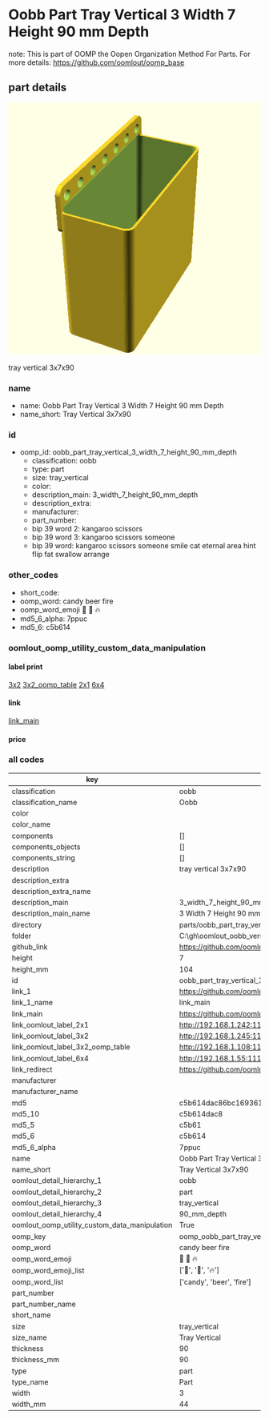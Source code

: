 # Oobb Part Tray Vertical 3 Width 7 Height 90 mm Depth  

note: This is part of OOMP the Oopen Organization Method For Parts. For more details: https://github.com/oomlout/oomp_base

##  part details
  

[![](3dpr.png)](3dpr.png)

tray vertical 3x7x90



### name
* name: Oobb Part Tray Vertical 3 Width 7 Height 90 mm Depth
* name_short: Tray Vertical 3x7x90 
### id
* oomp_id: oobb_part_tray_vertical_3_width_7_height_90_mm_depth
  * classification: oobb
  * type: part
  * size: tray_vertical
  * color: 
  * description_main: 3_width_7_height_90_mm_depth
  * description_extra: 
  * manufacturer: 
  * part_number: 
  * bip 39 word 2: kangaroo scissors
  * bip 39 word 3: kangaroo scissors someone
  * bip 39 word: kangaroo scissors someone smile cat eternal area hint flip fat swallow arrange

### other_codes
* short_code: 
* oomp_word: candy beer fire
* oomp_word_emoji :candy: :beer: :fire:
* md5_6_alpha: 7ppuc
* md5_6: c5b614






### oomlout_oomp_utility_custom_data_manipulation
#### label print
[3x2](http://192.168.1.245:1112/?label=oomp%207ppuc)
[3x2_oomp_table](http://192.168.1.108:1112/?label=oomp%207ppuc)
[2x1](http://192.168.1.242:1112/?label=oomp%207ppuc)
[6x4](http://192.168.1.55:1112/?label=oomp%207ppuc)    

#### link

[link_main](https://github.com/oomlout/oomlout_oobb_version_4_generated_parts/tree/main/navigation_oomp/oobb/part/tray_vertical/3_width_7_height_90_mm_depth/part)                              

#### price







### all codes 
| key | value |  
| --- | --- |  
| classification | oobb |  
| classification_name | Oobb |  
| color |  |  
| color_name |  |  
| components | [] |  
| components_objects | [] |  
| components_string | [] |  
| description | tray vertical 3x7x90 |  
| description_extra |  |  
| description_extra_name |  |  
| description_main | 3_width_7_height_90_mm_depth |  
| description_main_name | 3 Width 7 Height 90 mm Depth |  
| directory | parts/oobb_part_tray_vertical_3_width_7_height_90_mm_depth |  
| folder | C:\gh\oomlout_oobb_version_4_generated_parts\parts\oobb_part_tray_vertical_3_width_7_height_90_mm_depth |  
| github_link | https://github.com/oomlout/oomlout_oomp_part_src/tree/main/parts/oobb_part_tray_vertical_3_width_7_height_90_mm_depth |  
| height | 7 |  
| height_mm | 104 |  
| id | oobb_part_tray_vertical_3_width_7_height_90_mm_depth |  
| link_1 | https://github.com/oomlout/oomlout_oobb_version_4_generated_parts/tree/main/navigation_oomp/oobb/part/tray_vertical/3_width_7_height_90_mm_depth/part |  
| link_1_name | link_main |  
| link_main | https://github.com/oomlout/oomlout_oobb_version_4_generated_parts/tree/main/navigation_oomp/oobb/part/tray_vertical/3_width_7_height_90_mm_depth/part |  
| link_oomlout_label_2x1 | http://192.168.1.242:1112/?label=oomp%207ppuc |  
| link_oomlout_label_3x2 | http://192.168.1.245:1112/?label=oomp%207ppuc |  
| link_oomlout_label_3x2_oomp_table | http://192.168.1.108:1112/?label=oomp%207ppuc |  
| link_oomlout_label_6x4 | http://192.168.1.55:1112/?label=oomp%207ppuc |  
| link_redirect | https://github.com/oomlout/oomlout_oobb_version_4_generated_parts/tree/main/parts/oobb_tray_vertical_03_07_90 |  
| manufacturer |  |  
| manufacturer_name |  |  
| md5 | c5b614dac86bc1693611eccb9e3043cc |  
| md5_10 | c5b614dac8 |  
| md5_5 | c5b61 |  
| md5_6 | c5b614 |  
| md5_6_alpha | 7ppuc |  
| name | Oobb Part Tray Vertical 3 Width 7 Height 90 mm Depth |  
| name_short | Tray Vertical 3x7x90  |  
| oomlout_detail_hierarchy_1 | oobb |  
| oomlout_detail_hierarchy_2 | part |  
| oomlout_detail_hierarchy_3 | tray_vertical |  
| oomlout_detail_hierarchy_4 | 90_mm_depth |  
| oomlout_oomp_utility_custom_data_manipulation | True |  
| oomp_key | oomp_oobb_part_tray_vertical_3_width_7_height_90_mm_depth |  
| oomp_word | candy beer fire |  
| oomp_word_emoji | :candy: :beer: :fire: |  
| oomp_word_emoji_list | [':candy:', ':beer:', ':fire:'] |  
| oomp_word_list | ['candy', 'beer', 'fire'] |  
| part_number |  |  
| part_number_name |  |  
| short_name |  |  
| size | tray_vertical |  
| size_name | Tray Vertical |  
| thickness | 90 |  
| thickness_mm | 90 |  
| type | part |  
| type_name | Part |  
| width | 3 |  
| width_mm | 44 |  
